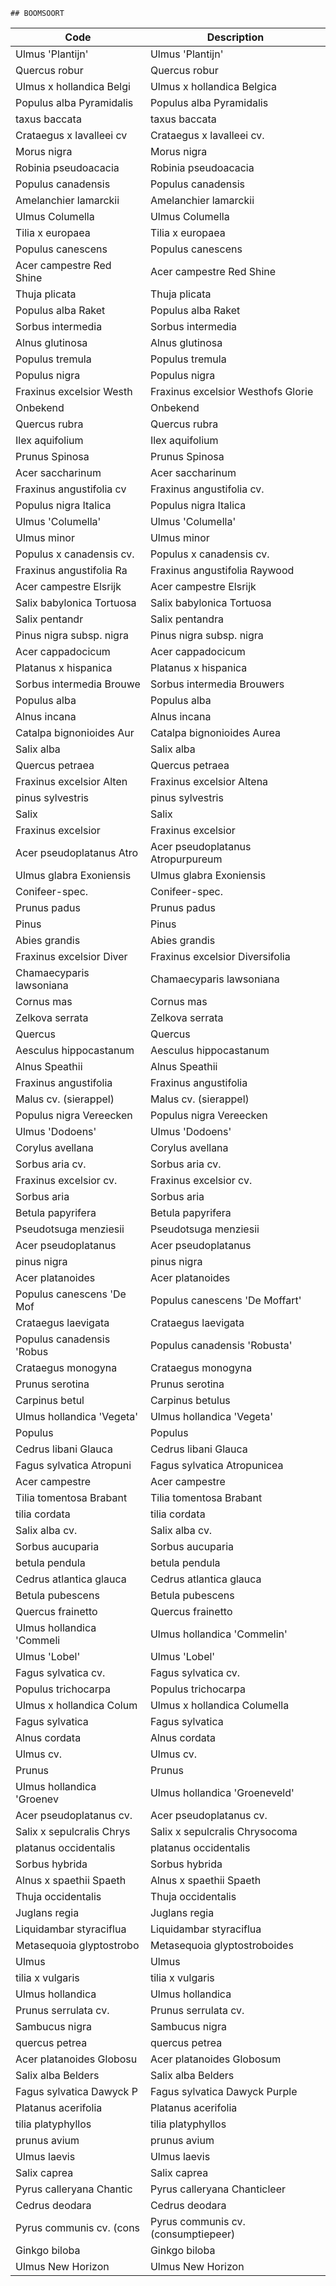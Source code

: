	## BOOMSOORT			
				
|	Code	|	Description	|
|	---	|	---	|
|	Ulmus 'Plantijn'	|	Ulmus 'Plantijn'	|
|	Quercus robur	|	Quercus robur	|
|	Ulmus x hollandica Belgi	|	Ulmus x hollandica Belgica	|
|	Populus alba Pyramidalis	|	Populus alba Pyramidalis	|
|	taxus baccata	|	taxus baccata	|
|	Crataegus x lavalleei cv	|	Crataegus x lavalleei cv.	|
|	Morus nigra	|	Morus nigra	|
|	Robinia pseudoacacia	|	Robinia pseudoacacia	|
|	Populus canadensis	|	Populus canadensis	|
|	Amelanchier lamarckii	|	Amelanchier lamarckii	|
|	Ulmus Columella	|	Ulmus Columella	|
|	Tilia x europaea	|	Tilia x europaea	|
|	Populus canescens	|	Populus canescens	|
|	Acer campestre Red Shine	|	Acer campestre Red Shine	|
|	Thuja plicata	|	Thuja plicata	|
|	Populus alba Raket	|	Populus alba Raket	|
|	Sorbus intermedia	|	Sorbus intermedia	|
|	Alnus glutinosa	|	Alnus glutinosa	|
|	Populus tremula	|	Populus tremula	|
|	Populus nigra	|	Populus nigra	|
|	Fraxinus excelsior Westh	|	Fraxinus excelsior Westhofs Glorie	|
|	Onbekend	|	Onbekend	|
|	Quercus rubra	|	Quercus rubra	|
|	Ilex aquifolium	|	Ilex aquifolium	|
|	Prunus Spinosa	|	Prunus Spinosa	|
|	Acer saccharinum	|	Acer saccharinum	|
|	Fraxinus angustifolia cv	|	Fraxinus angustifolia cv.	|
|	Populus nigra Italica	|	Populus nigra Italica	|
|	Ulmus 'Columella'	|	Ulmus 'Columella'	|
|	Ulmus minor	|	Ulmus minor	|
|	Populus x canadensis cv.	|	Populus x canadensis cv.	|
|	Fraxinus angustifolia Ra	|	Fraxinus angustifolia Raywood	|
|	Acer campestre Elsrijk	|	Acer campestre Elsrijk	|
|	Salix babylonica Tortuosa	|	Salix babylonica Tortuosa	|
|	Salix pentandr	|	Salix pentandra	|
|	Pinus nigra subsp. nigra	|	Pinus nigra subsp. nigra	|
|	Acer cappadocicum	|	Acer cappadocicum	|
|	Platanus x hispanica	|	Platanus x hispanica	|
|	Sorbus intermedia Brouwe	|	Sorbus intermedia Brouwers	|
|	Populus alba	|	Populus alba	|
|	Alnus incana	|	Alnus incana	|
|	Catalpa bignonioides Aur	|	Catalpa bignonioides Aurea	|
|	Salix alba	|	Salix alba	|
|	Quercus petraea	|	Quercus petraea	|
|	Fraxinus excelsior Alten	|	Fraxinus excelsior Altena	|
|	pinus sylvestris	|	pinus sylvestris	|
|	Salix	|	Salix	|
|	Fraxinus excelsior	|	Fraxinus excelsior	|
|	Acer pseudoplatanus Atro	|	Acer pseudoplatanus Atropurpureum	|
|	Ulmus glabra Exoniensis	|	Ulmus glabra Exoniensis	|
|	Conifeer-spec.	|	Conifeer-spec.	|
|	Prunus padus	|	Prunus padus	|
|	Pinus	|	Pinus	|
|	Abies grandis	|	Abies grandis	|
|	Fraxinus excelsior Diver	|	Fraxinus excelsior Diversifolia	|
|	Chamaecyparis lawsoniana	|	Chamaecyparis lawsoniana	|
|	Cornus mas	|	Cornus mas	|
|	Zelkova serrata	|	Zelkova serrata	|
|	Quercus	|	Quercus	|
|	Aesculus hippocastanum	|	Aesculus hippocastanum	|
|	Alnus Speathii	|	Alnus Speathii	|
|	Fraxinus angustifolia	|	Fraxinus angustifolia	|
|	Malus cv. (sierappel)	|	Malus cv. (sierappel)	|
|	Populus nigra Vereecken	|	Populus nigra Vereecken	|
|	Ulmus 'Dodoens'	|	Ulmus 'Dodoens'	|
|	Corylus avellana	|	Corylus avellana	|
|	Sorbus aria cv.	|	Sorbus aria cv.	|
|	Fraxinus excelsior cv.	|	Fraxinus excelsior cv.	|
|	Sorbus aria	|	Sorbus aria	|
|	Betula papyrifera	|	Betula papyrifera	|
|	Pseudotsuga menziesii	|	Pseudotsuga menziesii	|
|	Acer pseudoplatanus	|	Acer pseudoplatanus	|
|	pinus nigra	|	pinus nigra	|
|	Acer platanoides	|	Acer platanoides	|
|	Populus canescens 'De Mof	|	Populus canescens 'De Moffart'	|
|	Crataegus laevigata	|	Crataegus laevigata	|
|	Populus canadensis 'Robus	|	Populus canadensis 'Robusta'	|
|	Crataegus monogyna	|	Crataegus monogyna	|
|	Prunus serotina	|	Prunus serotina	|
|	Carpinus betul	|	Carpinus betulus	|
|	Ulmus hollandica 'Vegeta'	|	Ulmus hollandica 'Vegeta'	|
|	Populus	|	Populus	|
|	Cedrus libani Glauca	|	Cedrus libani Glauca	|
|	Fagus sylvatica Atropuni	|	Fagus sylvatica Atropunicea	|
|	Acer campestre	|	Acer campestre	|
|	Tilia tomentosa Brabant	|	Tilia tomentosa Brabant	|
|	tilia cordata	|	tilia cordata	|
|	Salix alba cv.	|	Salix alba cv.	|
|	Sorbus aucuparia	|	Sorbus aucuparia	|
|	betula pendula	|	betula pendula	|
|	Cedrus atlantica glauca	|	Cedrus atlantica glauca	|
|	Betula pubescens	|	Betula pubescens	|
|	Quercus frainetto	|	Quercus frainetto	|
|	Ulmus hollandica 'Commeli	|	Ulmus hollandica 'Commelin'	|
|	Ulmus 'Lobel'	|	Ulmus 'Lobel'	|
|	Fagus sylvatica cv.	|	Fagus sylvatica cv.	|
|	Populus trichocarpa	|	Populus trichocarpa	|
|	Ulmus x hollandica Colum	|	Ulmus x hollandica Columella	|
|	Fagus sylvatica	|	Fagus sylvatica	|
|	Alnus cordata	|	Alnus cordata	|
|	Ulmus cv.	|	Ulmus cv.	|
|	Prunus	|	Prunus	|
|	Ulmus hollandica 'Groenev	|	Ulmus hollandica 'Groeneveld'	|
|	Acer pseudoplatanus cv.	|	Acer pseudoplatanus cv.	|
|	Salix x sepulcralis Chrys	|	Salix x sepulcralis Chrysocoma	|
|	platanus occidentalis	|	platanus occidentalis	|
|	Sorbus hybrida	|	Sorbus hybrida	|
|	Alnus x spaethii Spaeth	|	Alnus x spaethii Spaeth	|
|	Thuja occidentalis	|	Thuja occidentalis	|
|	Juglans regia	|	Juglans regia	|
|	Liquidambar styraciflua	|	Liquidambar styraciflua	|
|	Metasequoia glyptostrobo	|	Metasequoia glyptostroboides	|
|	Ulmus	|	Ulmus	|
|	tilia x vulgaris	|	tilia x vulgaris	|
|	Ulmus hollandica	|	Ulmus hollandica	|
|	Prunus serrulata cv.	|	Prunus serrulata cv.	|
|	Sambucus nigra	|	Sambucus nigra	|
|	quercus petrea	|	quercus petrea	|
|	Acer platanoides Globosu	|	Acer platanoides Globosum	|
|	Salix alba Belders	|	Salix alba Belders	|
|	Fagus sylvatica Dawyck P	|	Fagus sylvatica Dawyck Purple	|
|	Platanus acerifolia	|	Platanus acerifolia	|
|	tilia platyphyllos	|	tilia platyphyllos	|
|	prunus avium	|	prunus avium	|
|	Ulmus laevis	|	Ulmus laevis	|
|	Salix caprea	|	Salix caprea	|
|	Pyrus calleryana Chantic	|	Pyrus calleryana Chanticleer	|
|	Cedrus deodara	|	Cedrus deodara	|
|	Pyrus communis cv. (cons	|	Pyrus communis cv. (consumptiepeer)	|
|	Ginkgo biloba	|	Ginkgo biloba	|
|	Ulmus New Horizon	|	Ulmus New Horizon	|
